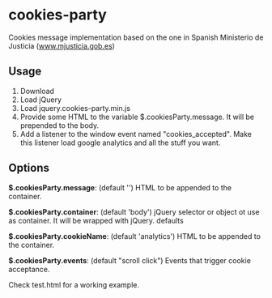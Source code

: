 # cookies-party
Cookies message implementation based on the one in Spanish Ministerio de Justicia (www.mjusticia.gob.es)

## Usage

1. Download
2. Load jQuery
3. Load jquery.cookies-party.min.js
4. Provide some HTML to the variable $.cookiesParty.message. It will be prepended to the body.
5. Add a listener to the window event named "cookies_accepted". Make this listener load google analytics and all the stuff you want.

## Options

**$.cookiesParty.message**: (default '') HTML to be appended to the container.

**$.cookiesParty.container**: (default 'body') jQuery selector or object ot use as container. It will be wrapped with jQuery. defaults

**$.cookiesParty.cookieName**: (default 'analytics') HTML to be appended to the container.

**$.cookiesParty.events**: (default "scroll click") Events that trigger cookie acceptance.

Check test.html for a working example.

